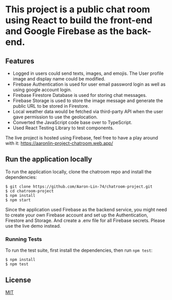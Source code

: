 # This project is a public chat room using React to build the front-end and Google Firebase as the back-end.

## Features
- Logged in users could send texts, images, and emojis. The User profile image and display name could be modified.
- Firebase Authentication is used for user email password login as well as using google account login.
- Firebase Firestore Database is used for storing chat messages.
- Firebase Storage is used to store the image message and generate the public URL to be stored in Firestore.
- Local weather data would be fetched via third-party API when the user gave permission to use the geolocation.
- Converted the JavaScript code base over to TypeScript.
- Used React Testing Library to test components.

The live project is hosted using Firebase, feel free to have a play around with it:
https://aaronlin-project-chatroom.web.app/

## Run the application locally
To run the application locally, clone the chatroom repo and install the dependencies:
```console
$ git clone https://github.com/Aaron-Lin-74/chatroom-project.git
$ cd chatroom-project
$ npm install
$ npm start
```
Since the application used Firebase as the backend service, you might need to create your own Firebase account and set up 
the Authentication, Firestore and Storage. And create a .env file for all Firebase secrets. 
Please use the live demo instead.

### Running Tests

To run the test suite, first install the dependencies, then run `npm test`:

```console
$ npm install
$ npm test
```

## License

  [MIT](LICENSE)
